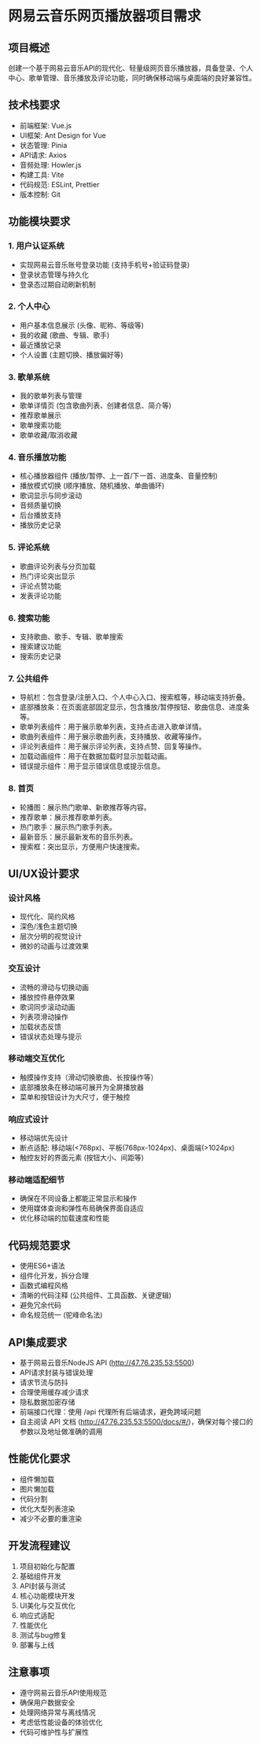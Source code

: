 # 网易云音乐网页播放器项目需求

## 项目概述
创建一个基于网易云音乐API的现代化、轻量级网页音乐播放器，具备登录、个人中心、歌单管理、音乐播放及评论功能，同时确保移动端与桌面端的良好兼容性。

## 技术栈要求
- 前端框架: Vue.js
- UI框架: Ant Design for Vue
- 状态管理: Pinia
- API请求: Axios
- 音频处理: Howler.js
- 构建工具: Vite
- 代码规范: ESLint, Prettier
- 版本控制: Git

## 功能模块要求

### 1. 用户认证系统
- 实现网易云音乐账号登录功能 (支持手机号+验证码登录)
- 登录状态管理与持久化
- 登录态过期自动刷新机制

### 2. 个人中心
- 用户基本信息展示 (头像、昵称、等级等)
- 我的收藏 (歌曲、专辑、歌手)
- 最近播放记录
- 个人设置 (主题切换、播放偏好等)

### 3. 歌单系统
- 我的歌单列表与管理
- 歌单详情页 (包含歌曲列表、创建者信息、简介等)
- 推荐歌单展示
- 歌单搜索功能
- 歌单收藏/取消收藏

### 4. 音乐播放功能
- 核心播放器组件 (播放/暂停、上一首/下一首、进度条、音量控制)
- 播放模式切换 (顺序播放、随机播放、单曲循环)
- 歌词显示与同步滚动
- 音频质量切换
- 后台播放支持
- 播放历史记录

### 5. 评论系统
- 歌曲评论列表与分页加载
- 热门评论突出显示
- 评论点赞功能
- 发表评论功能

### 6. 搜索功能
- 支持歌曲、歌手、专辑、歌单搜索
- 搜索建议功能
- 搜索历史记录

### 7. 公共组件
- 导航栏：包含登录/注册入口、个人中心入口、搜索框等，移动端支持折叠。
- 底部播放条：在页面底部固定显示，包含播放/暂停按钮、歌曲信息、进度条等。
- 歌单列表组件：用于展示歌单列表，支持点击进入歌单详情。
- 歌曲列表组件：用于展示歌曲列表，支持播放、收藏等操作。
- 评论列表组件：用于展示评论列表，支持点赞、回复等操作。
- 加载动画组件：用于在数据加载时显示加载动画。
- 错误提示组件：用于显示错误信息或提示信息。

### 8. 首页
- 轮播图：展示热门歌单、新歌推荐等内容。
- 推荐歌单：展示推荐歌单列表。
- 热门歌手：展示热门歌手列表。
- 最新音乐：展示最新发布的音乐列表。
- 搜索框：突出显示，方便用户快速搜索。

## UI/UX设计要求

### 设计风格
- 现代化、简约风格
- 深色/浅色主题切换
- 层次分明的视觉设计
- 微妙的动画与过渡效果

### 交互设计
- 流畅的滑动与切换动画
- 播放控件悬停效果
- 歌词同步滚动动画
- 列表项滑动操作
- 加载状态反馈
- 错误状态处理与提示

### 移动端交互优化
- 触摸操作支持（滑动切换歌曲、长按操作等）
- 底部播放条在移动端可展开为全屏播放器
- 菜单和按钮设计为大尺寸，便于触控

### 响应式设计
- 移动端优先设计
- 断点适配: 移动端(<768px)、平板(768px-1024px)、桌面端(>1024px)
- 触控友好的界面元素 (按钮大小、间距等)

### 移动端适配细节
- 确保在不同设备上都能正常显示和操作
- 使用媒体查询和弹性布局确保界面自适应
- 优化移动端的加载速度和性能

## 代码规范要求
- 使用ES6+语法
- 组件化开发，拆分合理
- 函数式编程风格
- 清晰的代码注释 (公共组件、工具函数、关键逻辑)
- 避免冗余代码
- 命名规范统一 (驼峰命名法)

## API集成要求
- 基于网易云音乐NodeJS API (http://47.76.235.53:5500)
- API请求封装与错误处理
- 请求节流与防抖
- 合理使用缓存减少请求
- 隐私数据加密存储
- 前端接口代理：使用 /api 代理所有后端请求，避免跨域问题
- 自主阅读 API 文档 (http://47.76.235.53:5500/docs/#/)，确保对每个接口的参数以及地址做准确的调用

## 性能优化要求
- 组件懒加载
- 图片懒加载
- 代码分割
- 优化大型列表渲染
- 减少不必要的重渲染

## 开发流程建议
1. 项目初始化与配置
2. 基础组件开发
3. API封装与测试
4. 核心功能模块开发
5. UI美化与交互优化
6. 响应式适配
7. 性能优化
8. 测试与bug修复
9. 部署与上线

## 注意事项
- 遵守网易云音乐API使用规范
- 确保用户数据安全
- 处理网络异常与离线情况
- 考虑低性能设备的体验优化
- 代码可维护性与扩展性